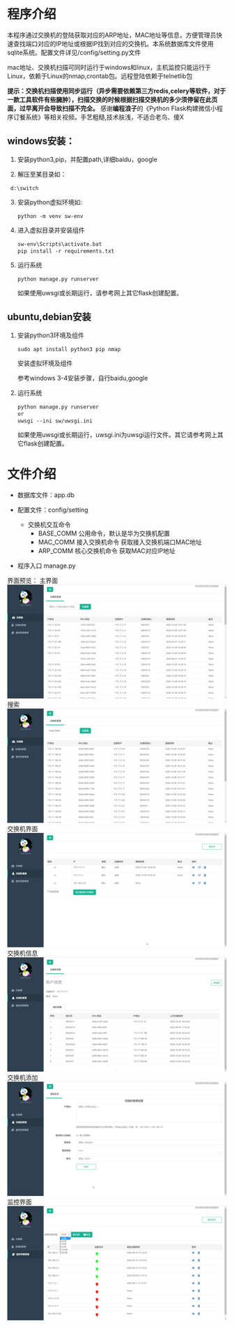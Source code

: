 # 程序介绍
​	本程序通过交换机的登陆获取对应的ARP地址，MAC地址等信息，方便管理员快速查找端口对应的IP地址或根据IP找到对应的交换机。本系统数据库文件使用sqlite系统。配置文件详见/config/setting.py文件

​	mac地址、交换机扫描可同时运行于windows和linux，主机监控只能运行于Linux，依赖于Linux的nmap,crontab包。远程登陆依赖于telnetlib包

 **​        提示：交换机扫描使用同步运行（异步需要依赖第三方redis,celery等软件，对于一款工具软件有些臃肿），扫描交换的时候根据扫描交换机的多少须停留在此页面，过早离开会导致扫描不完全。** 
    感谢**编程浪子**的《Python Flask构建微信小程序订餐系统》等相关视频。手艺粗糙,技术肤浅，不适合老鸟、傻X
## windows安装：

1. 安装python3,pip，并配置path,详细baidu，google

2.  解压至某目录如：

   ```
    d:\switch
   ```

   

3. 安装python虚拟环境如:

   ```
   python -m venv sw-env
   ```

   

4. 进入虚拟目录并安装组件

   ```
   sw-env\Scripts\activate.bat
   pip install -r requirements.txt
   ```

   

5. 运行系统
   
    ```
    python manage.py runserver
    ```
    
    如果使用uwsgi或长期运行，请参考网上其它flask创建配置。
    

## ubuntu,debian安装

1. 安装python3环境及组件

   ```
   sudo apt install python3 pip nmap 
   ```

   安装虚拟环境及组件

   参考windows 3-4安装步骤，自行baidu,google   

3. 运行系统

   ```
   python manage.py runserver
   or   
   uwsgi --ini sw/uwsgi.ini                                              
   ```
   
   如果使用uwsgi或长期运行，uwsgi.ini为uwsgi运行文件。其它请参考网上其它flask创建配置。    


# 文件介绍

- 数据库文件：app.db 

- 配置文件：config/setting
  - 交换机交互命令
    - BASE_COMM 公用命令，默认是华为交换机配置
    - MAC_COMM 接入交换机命令 获取接入交换机端口MAC地址
    - ARP_COMM  核心交换机命令  获取MAC对应IP地址

- 程序入口 manage.py

界面预览：
主界面
![avatar](readme/index.png)
搜索
![avatar](readme/index-mac.png)
交换机界面
![avatar](readme/sw-index.png)
交换机信息
![avatar](readme/sw-info.png)
交换机添加
![avatar](readme/sw-add.png)
监控界面
![avatar](readme/mon-index.png)